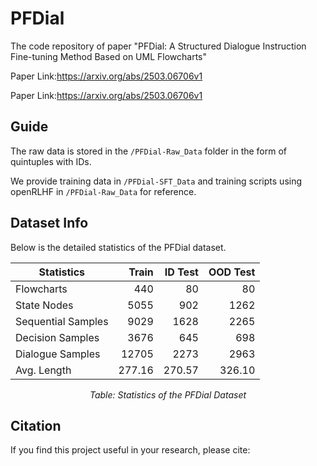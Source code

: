 # PFDial
The code repository of paper "PFDial: A Structured Dialogue Instruction Fine-tuning Method Based on UML Flowcharts"

Paper Link:https://arxiv.org/abs/2503.06706v1

Paper Link:https://arxiv.org/abs/2503.06706v1

## Guide
The raw data is stored in the `/PFDial-Raw_Data` folder in the form of quintuples with IDs. 

We provide training data in `/PFDial-SFT_Data` and training scripts using openRLHF in `/PFDial-Raw_Data` for reference.

## Dataset Info
Below is the detailed statistics of the PFDial dataset.
<div align="center">

| **Statistics**        | **Train** | **ID Test** | **OOD Test** |
|-----------------------|---------:|------------:|-------------:|
| Flowcharts           |      440 |          80 |          80  |
| State Nodes         |     5055 |         902 |        1262  |
| Sequential Samples  |     9029 |        1628 |        2265  |
| Decision Samples    |     3676 |         645 |         698  |
| Dialogue Samples    |    12705 |        2273 |        2963  |
| Avg. Length        |   277.16 |      270.57 |      326.10  |

*Table: Statistics of the PFDial Dataset*

</div>

## Citation
If you find this project useful in your research, please cite:
```


```
